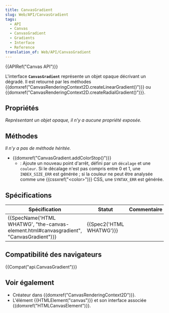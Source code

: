 ```yaml
---
title: CanvasGradient
slug: Web/API/CanvasGradient
tags:
  - API
  - Canvas
  - CanvasGradient
  - Gradients
  - Interface
  - Reference
translation_of: Web/API/CanvasGradient
---
```

{{APIRef("Canvas API")}}

L'interface **`CanvasGradient`**  représente un objet opaque décrivant un dégradé. Il est retourné par les méthodes {{domxref("CanvasRenderingContext2D.createLinearGradient()")}} ou {{domxref("CanvasRenderingContext2D.createRadialGradient()")}}.

## Propriétés

_Représentant un objet opaque, il n'y a aucune propriété exposée._

## Méthodes

_Il n'y a pas de méthode héritée._

- {{domxref("CanvasGradient.addColorStop()")}}
  - : Ajoute un nouveau point d'arrêt, défini par un `décalage` et une `couleur`. Si le décalage n'est pas compris entre 0 et 1, une `INDEX_SIZE_ERR` est générée ; si la couleur ne peut être analysée comme une {{cssxref("&lt;color&gt;")}} CSS,  une `SYNTAX_ERR` est générée.

## Spécifications

| Spécification                                                                                                        | Statut                           | Commentaire |
| -------------------------------------------------------------------------------------------------------------------- | -------------------------------- | ----------- |
| {{SpecName('HTML WHATWG', "the-canvas-element.html#canvasgradient", "CanvasGradient")}} | {{Spec2('HTML WHATWG')}} |             |

## Compatibilité des navigateurs

{{Compat("api.CanvasGradient")}}

## Voir également

- Créateur dans  {{domxref("CanvasRenderingContext2D")}}.
- L'élément {{HTMLElement("canvas")}} et son interface associée {{domxref("HTMLCanvasElement")}}.
